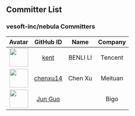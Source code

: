 ## Committer List

### vesoft-inc/nebula Committers

| Avatar | GitHub ID| Name |Company|
| :--:|:------------------------------------:|:------------:|:-------------:|
|<a href="https://github.com/xuguruogu" target="_blank"><img src="https://avatars.githubusercontent.com/u/6092236" width="50" height="50"></a>| [kent](https://github.com/xuguruogu)   |  BENLI LI   | Tencent      |
| <a href="https://github.com/datian9966" target="_blank"><img src="https://avatars.githubusercontent.com/u/47170471" width="50" height="50"></a> |[chenxu14](https://github.com/chenxu14) | Chen Xu | Meituan |
| <a href="https://github.com/guojun85" target="_blank"><img src="https://avatars.githubusercontent.com/u/5196917" width="50" height="50"></a> |[Jun Guo](https://github.com/guojun85) |  | Bigo |
